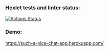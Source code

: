### Hexlet tests and linter status:
[![Actions Status](https://github.com/warpedrhubarb/frontend-project-lvl4/workflows/hexlet-check/badge.svg)](https://github.com/warpedrhubarb/frontend-project-lvl4/actions)

### Demo: 
https://such-a-nice-chat-app.herokuapp.com/
